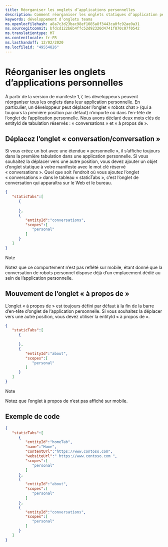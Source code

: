```yaml
---
title: Réorganiser les onglets d’applications personnelles
description: Comment réorganiser les onglets statiques d’application personnelle dans votre application personnelle
keywords: développement d’onglets teams
ms.openlocfilehash: a8a7c3d23bac98ef1085a8f3443ca0fc92ae0a31
ms.sourcegitcommit: bfdcd122b6b4ffc52d92320d4741f870c07f0542
ms.translationtype: MT
ms.contentlocale: fr-FR
ms.lasthandoff: 12/02/2020
ms.locfileid: "49554826"
---
```

# <a name="reorder-personal-app-tabs"></a>Réorganiser les onglets d’applications personnelles

À partir de la version de manifeste 1,7, les développeurs peuvent réorganiser tous les onglets dans leur application personnelle. En particulier, un développeur peut déplacer l’onglet « robots chat » (qui a toujours la première position par défaut) n’importe où dans l’en-tête de l’onglet de l’application personnelle. Nous avons déclaré deux mots clés de entityId de tabulation réservés : « conversations » et « à propos de ».

## <a name="moving-the-chatconversation-tab"></a>Déplacez l’onglet « conversation/conversation »

Si vous créez un bot avec une étendue « personnelle », il s’affiche toujours dans la première tabulation dans une application personnelle. Si vous souhaitez la déplacer vers une autre position, vous devez ajouter un objet d’onglet statique à votre manifeste avec le mot clé réservé « conversations ». Quel que soit l’endroit où vous ajoutez l’onglet « conversations » dans le tableau « staticTabs », c’est l’onglet de conversation qui apparaîtra sur le Web et le bureau. 

```json
{
   "staticTabs":[
      {
         
      },
      {
         "entityId":"conversations",
         "scopes":[
            "personal"
         ]
      }
   ]
}
```

> [!NOTE]
> Notez que ce comportement n’est pas reflété sur mobile, étant donné que la conversation de robots personnel dispose déjà d’un emplacement dédié au sein de l’application personnelle.

## <a name="moving-the-about-tab"></a>Mouvement de l’onglet « à propos de »

L’onglet « à propos de » est toujours défini par défaut à la fin de la barre d’en-tête d’onglet de l’application personnelle. Si vous souhaitez la déplacer vers une autre position, vous devez utiliser la entityId « à propos de ».

```json
{
   "staticTabs":[
      {
         
      },
      {
         "entityId":"about",
         "scopes":[
            "personal"
         ]
      }
   ]
}
```
> [!NOTE]
> Notez que l’onglet à propos de n’est pas affiché sur mobile.

## <a name="example-code"></a>Exemple de code

```json
{
   "staticTabs":[
      {
         "entityId":"homeTab",
         "name":"Home",
         "contentUrl":"https://www.contoso.com",
         "websiteUrl":" https://www.contoso.com ",
         "scopes":[
            "personal"
         ]
      },
      {
         "entityId":"about",
         "scopes":[
            "personal"
         ]
      },
      {
         "entityId":"conversations",
         "scopes":[
            "personal"
         ]
      }
   ]
}
```
